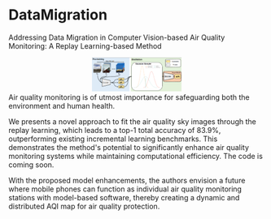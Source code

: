 # DataMigration
Addressing Data Migration in Computer Vision-based Air Quality Monitoring: A Replay Learning-based Method

<div align=center>
<img src="1.png" width="35%">
</div>
Air quality monitoring is of utmost importance for safeguarding both the environment and human health. 

We presents a novel approach to fit the air quality sky images through the replay learning, which leads to a top-1 total accuracy of 83.9\%, outperforming existing incremental learning benchmarks. This demonstrates the method's potential to significantly enhance air quality monitoring systems while maintaining computational efficiency. The code is coming soon.

With the proposed model enhancements, the authors envision a future where mobile phones can function as individual air quality monitoring stations with model-based software, thereby creating a dynamic and distributed AQI map for air quality protection.


